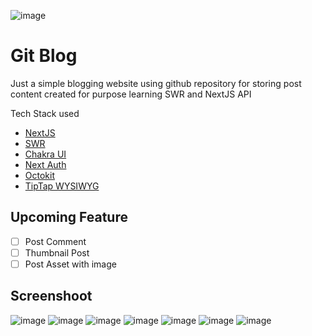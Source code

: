 ![image](https://user-images.githubusercontent.com/52363719/182028441-acfe1a67-53c3-4503-8ab3-2a84f21fba96.png)
# Git Blog 
Just a simple blogging website using github repository for storing post content
created for purpose learning SWR and NextJS API

Tech Stack used
- [NextJS]([https://www.markdownguide.org](https://nextjs.org/))
- [SWR](https://swr.vercel.app/)
- [Chakra UI](https://chakra-ui.com/)
- [Next Auth](https://next-auth.js.org/)
- [Octokit](https://octokit.github.io/rest.js/)
- [TipTap WYSIWYG](https://tiptap.dev/)


## Upcoming Feature
- [ ] Post Comment
- [ ] Thumbnail Post
- [ ] Post Asset with image

## Screenshoot
![image](https://user-images.githubusercontent.com/52363719/182028773-b13302d2-39fe-4214-a4f9-54440392fd6c.png)
![image](https://user-images.githubusercontent.com/52363719/182028777-e1c3d3ef-588e-41ca-a689-c99c907f0322.png)
![image](https://user-images.githubusercontent.com/52363719/182028791-85430b48-7bb4-4bbf-b55d-a430824c6bd0.png)
![image](https://user-images.githubusercontent.com/52363719/182028807-4b5bb981-cea8-4696-ab53-8de609cf6273.png)
![image](https://user-images.githubusercontent.com/52363719/182028818-c24017d8-fdc7-4dd3-89b1-fd11cb8f194d.png)
![image](https://user-images.githubusercontent.com/52363719/182028822-f9f3c962-bcd0-446b-9c05-11eab8848bac.png)
![image](https://user-images.githubusercontent.com/52363719/182029001-841d5d4f-ebce-43f0-a4d1-c745d0ca1e1e.png)


